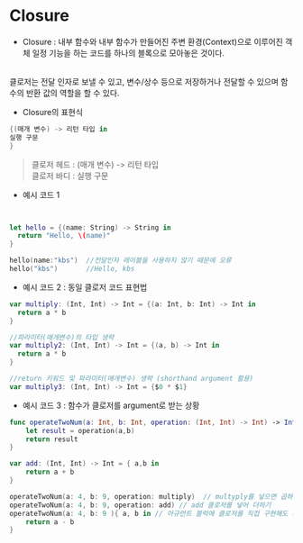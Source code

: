 # Closure

- Closure : 내부 함수와 내부 함수가 만들어진 주변 환경(Context)으로 이루어진 객체
일정 기능을 하는 코드를 하나의 블록으로 모아놓은 것이다.
<br>
클로저는 전달 인자로 보낼 수 있고, 변수/상수 등으로 저장하거나 전달할 수 있으며 함수의 반환 값의 역할을 할 수 있다.

- Closure의 표현식
```swift
{(매개 변수) -> 리턴 타입 in
실행 구문
}
```
> 클로저 헤드 : (매개 변수) -> 리턴 타입<br>클로저 바디 : 실행 구문

- 예시 코드 1
```swift


let hello = {(name: String) -> String in
  return "Hello, \(name)"
}

hello(name:"kbs")  //전달인자 레이블을 사용하지 않기 때문에 오류
hello("kbs")       //Hello, kbs
```
- 예시 코드 2 : 동일 클로저 코드 표현법
```swift
var multiply: (Int, Int) -> Int = {(a: Int, b: Int) -> Int in
  return a * b
}

//파라미터(매개변수)의 타입 생략
var multiply2: (Int, Int) -> Int = {(a, b) -> Int in
  return a * b
}

//return 키워드 및 파라미터(매개변수) 생략 (shorthand argument 활용)
var multiply3: (Int, Int) -> Int = {$0 * $1}
```
- 예시 코드 3 : 함수가 클로저를 argument로 받는 상황
```swift
func operateTwoNum(a: Int, b: Int, operation: (Int, Int) -> Int) -> Int {
    let result = operation(a,b)
    return result
}

var add: (Int, Int) -> Int = { a,b in
    return a + b
}

operateTwoNum(a: 4, b: 9, operation: multiply)  // multyply를 넣으면 곱하기
operateTwoNum(a: 4, b: 9, operation: add) // add 클로저를 넣어 더하기
operateTwoNum(a: 4, b: 9 ){ a, b in // 아규먼트 블럭에 클로저를 직접 구현해도 된다.
    return a - b
}
```
